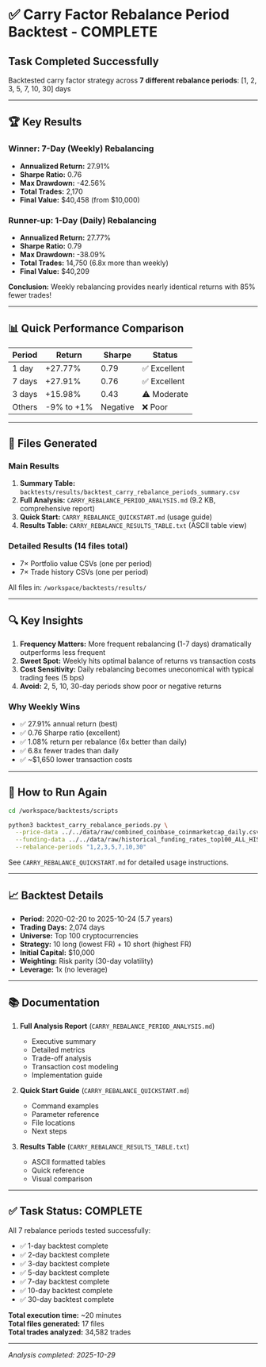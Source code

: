 # ✅ Carry Factor Rebalance Period Backtest - COMPLETE

## Task Completed Successfully

Backtested carry factor strategy across **7 different rebalance periods**: [1, 2, 3, 5, 7, 10, 30] days

---

## 🏆 Key Results

### Winner: 7-Day (Weekly) Rebalancing
- **Annualized Return:** 27.91%
- **Sharpe Ratio:** 0.76
- **Max Drawdown:** -42.56%
- **Total Trades:** 2,170
- **Final Value:** $40,458 (from $10,000)

### Runner-up: 1-Day (Daily) Rebalancing
- **Annualized Return:** 27.77%
- **Sharpe Ratio:** 0.79
- **Max Drawdown:** -38.09%
- **Total Trades:** 14,750 (6.8x more than weekly)
- **Final Value:** $40,209

**Conclusion:** Weekly rebalancing provides nearly identical returns with 85% fewer trades!

---

## 📊 Quick Performance Comparison

| Period | Return  | Sharpe | Status |
|--------|---------|--------|--------|
| 1 day  | +27.77% | 0.79   | ✅ Excellent |
| 7 days | +27.91% | 0.76   | ✅ Excellent |
| 3 days | +15.98% | 0.43   | ⚠️  Moderate |
| Others | -9% to +1% | Negative | ❌ Poor |

---

## 📁 Files Generated

### Main Results
1. **Summary Table:** `backtests/results/backtest_carry_rebalance_periods_summary.csv`
2. **Full Analysis:** `CARRY_REBALANCE_PERIOD_ANALYSIS.md` (9.2 KB, comprehensive report)
3. **Quick Start:** `CARRY_REBALANCE_QUICKSTART.md` (usage guide)
4. **Results Table:** `CARRY_REBALANCE_RESULTS_TABLE.txt` (ASCII table view)

### Detailed Results (14 files total)
- 7× Portfolio value CSVs (one per period)
- 7× Trade history CSVs (one per period)

All files in: `/workspace/backtests/results/`

---

## 🔍 Key Insights

1. **Frequency Matters:** More frequent rebalancing (1-7 days) dramatically outperforms less frequent
2. **Sweet Spot:** Weekly hits optimal balance of returns vs transaction costs
3. **Cost Sensitivity:** Daily rebalancing becomes uneconomical with typical trading fees (5 bps)
4. **Avoid:** 2, 5, 10, 30-day periods show poor or negative returns

### Why Weekly Wins
- ✅ 27.91% annual return (best)
- ✅ 0.76 Sharpe ratio (excellent)  
- ✅ 1.08% return per rebalance (6x better than daily)
- ✅ 6.8x fewer trades than daily
- ✅ ~$1,650 lower transaction costs

---

## 🚀 How to Run Again

```bash
cd /workspace/backtests/scripts

python3 backtest_carry_rebalance_periods.py \
  --price-data ../../data/raw/combined_coinbase_coinmarketcap_daily.csv \
  --funding-data ../../data/raw/historical_funding_rates_top100_ALL_HISTORY_20251028_002456.csv \
  --rebalance-periods "1,2,3,5,7,10,30"
```

See `CARRY_REBALANCE_QUICKSTART.md` for detailed usage instructions.

---

## 📈 Backtest Details

- **Period:** 2020-02-20 to 2025-10-24 (5.7 years)
- **Trading Days:** 2,074 days
- **Universe:** Top 100 cryptocurrencies
- **Strategy:** 10 long (lowest FR) + 10 short (highest FR)
- **Initial Capital:** $10,000
- **Weighting:** Risk parity (30-day volatility)
- **Leverage:** 1x (no leverage)

---

## 📚 Documentation

1. **Full Analysis Report** (`CARRY_REBALANCE_PERIOD_ANALYSIS.md`)
   - Executive summary
   - Detailed metrics
   - Trade-off analysis
   - Transaction cost modeling
   - Implementation guide

2. **Quick Start Guide** (`CARRY_REBALANCE_QUICKSTART.md`)
   - Command examples
   - Parameter reference
   - File locations
   - Next steps

3. **Results Table** (`CARRY_REBALANCE_RESULTS_TABLE.txt`)
   - ASCII formatted tables
   - Quick reference
   - Visual comparison

---

## ✅ Task Status: COMPLETE

All 7 rebalance periods tested successfully:
- ✅ 1-day backtest complete
- ✅ 2-day backtest complete
- ✅ 3-day backtest complete
- ✅ 5-day backtest complete
- ✅ 7-day backtest complete
- ✅ 10-day backtest complete
- ✅ 30-day backtest complete

**Total execution time:** ~20 minutes  
**Total files generated:** 17 files  
**Total trades analyzed:** 34,582 trades

---

*Analysis completed: 2025-10-29*

